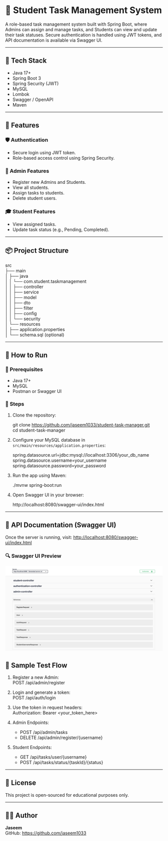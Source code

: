 # 📝 Student Task Management System

A role-based task management system built with Spring Boot, where Admins can assign and manage tasks, and Students can view and update their task statuses. Secure authentication is handled using JWT tokens, and API documentation is available via Swagger UI.

---

## 🔧 Tech Stack

- Java 17+
- Spring Boot 3
- Spring Security (JWT)
- MySQL
- Lombok
- Swagger / OpenAPI
- Maven

---

## 🚀 Features

### 🛡️ Authentication
- Secure login using JWT token.
- Role-based access control using Spring Security.

### 👤 Admin Features
- Register new Admins and Students.
- View all students.
- Assign tasks to students.
- Delete student users.

### 🎓 Student Features
- View assigned tasks.
- Update task status (e.g., Pending, Completed).

---

## 📦 Project Structure

src  
├── main  
│   ├── java  
│   │   └── com.student.taskmanagement  
│   │       ├── controller  
│   │       ├── service  
│   │       ├── model  
│   │       ├── dto  
│   │       ├── filter  
│   │       ├── config  
│   │       └── security  
│   └── resources  
│       ├── application.properties  
│       └── schema.sql (optional)  

---

## 🧪 How to Run

### 🔸 Prerequisites

- Java 17+
- MySQL
- Postman or Swagger UI

### 🔹 Steps

1. Clone the repository:

   git clone https://github.com/jaseem1033/student-task-manager.git  
   cd student-task-manager

2. Configure your MySQL database in `src/main/resources/application.properties`:

   spring.datasource.url=jdbc:mysql://localhost:3306/your_db_name  
   spring.datasource.username=your_username  
   spring.datasource.password=your_password

3. Run the app using Maven:

   ./mvnw spring-boot:run

4. Open Swagger UI in your browser:

   http://localhost:8080/swagger-ui/index.html

---

## 📸 API Documentation (Swagger UI)

Once the server is running, visit: [http://localhost:8080/swagger-ui/index.html](http://localhost:8080/swagger-ui/index.html)

### 🔍 Swagger UI Preview

![Swagger UI Screenshot](assets/swagger-ui.png)


## 🔑 Sample Test Flow

1. Register a new Admin:  
   POST /api/admin/register

2. Login and generate a token:  
   POST /api/auth/login

3. Use the token in request headers:  
   Authorization: Bearer <your_token_here>

4. Admin Endpoints:
   - POST /api/admin/tasks
   - DELETE /api/admin/register/{username}

5. Student Endpoints:
   - GET /api/tasks/user/{username}
   - POST /api/tasks/status/{taskId}/{status}

---

## 📄 License

This project is open-sourced for educational purposes only.

---

## 🙋‍♂️ Author

**Jaseem**  
GitHub: https://github.com/jaseem1033
